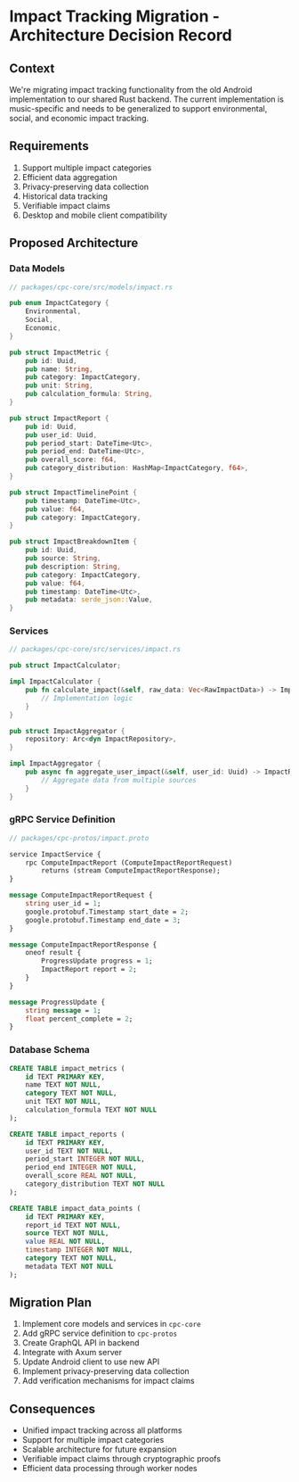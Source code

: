 # Impact Tracking Migration - Architecture Decision Record

## Context
We're migrating impact tracking functionality from the old Android implementation to our shared Rust backend. The current implementation is music-specific and needs to be generalized to support environmental, social, and economic impact tracking.

## Requirements
1. Support multiple impact categories
2. Efficient data aggregation
3. Privacy-preserving data collection
4. Historical data tracking
5. Verifiable impact claims
6. Desktop and mobile client compatibility

## Proposed Architecture

### Data Models
```rust
// packages/cpc-core/src/models/impact.rs

pub enum ImpactCategory {
    Environmental,
    Social,
    Economic,
}

pub struct ImpactMetric {
    pub id: Uuid,
    pub name: String,
    pub category: ImpactCategory,
    pub unit: String,
    pub calculation_formula: String,
}

pub struct ImpactReport {
    pub id: Uuid,
    pub user_id: Uuid,
    pub period_start: DateTime<Utc>,
    pub period_end: DateTime<Utc>,
    pub overall_score: f64,
    pub category_distribution: HashMap<ImpactCategory, f64>,
}

pub struct ImpactTimelinePoint {
    pub timestamp: DateTime<Utc>,
    pub value: f64,
    pub category: ImpactCategory,
}

pub struct ImpactBreakdownItem {
    pub id: Uuid,
    pub source: String,
    pub description: String,
    pub category: ImpactCategory,
    pub value: f64,
    pub timestamp: DateTime<Utc>,
    pub metadata: serde_json::Value,
}
```

### Services
```rust
// packages/cpc-core/src/services/impact.rs

pub struct ImpactCalculator;

impl ImpactCalculator {
    pub fn calculate_impact(&self, raw_data: Vec<RawImpactData>) -> ImpactReport {
        // Implementation logic
    }
}

pub struct ImpactAggregator {
    repository: Arc<dyn ImpactRepository>,
}

impl ImpactAggregator {
    pub async fn aggregate_user_impact(&self, user_id: Uuid) -> ImpactReport {
        // Aggregate data from multiple sources
    }
}
```

### gRPC Service Definition
```proto
// packages/cpc-protos/impact.proto

service ImpactService {
    rpc ComputeImpactReport (ComputeImpactReportRequest) 
        returns (stream ComputeImpactReportResponse);
}

message ComputeImpactReportRequest {
    string user_id = 1;
    google.protobuf.Timestamp start_date = 2;
    google.protobuf.Timestamp end_date = 3;
}

message ComputeImpactReportResponse {
    oneof result {
        ProgressUpdate progress = 1;
        ImpactReport report = 2;
    }
}

message ProgressUpdate {
    string message = 1;
    float percent_complete = 2;
}
```

### Database Schema
```sql
CREATE TABLE impact_metrics (
    id TEXT PRIMARY KEY,
    name TEXT NOT NULL,
    category TEXT NOT NULL,
    unit TEXT NOT NULL,
    calculation_formula TEXT NOT NULL
);

CREATE TABLE impact_reports (
    id TEXT PRIMARY KEY,
    user_id TEXT NOT NULL,
    period_start INTEGER NOT NULL,
    period_end INTEGER NOT NULL,
    overall_score REAL NOT NULL,
    category_distribution TEXT NOT NULL
);

CREATE TABLE impact_data_points (
    id TEXT PRIMARY KEY,
    report_id TEXT NOT NULL,
    source TEXT NOT NULL,
    value REAL NOT NULL,
    timestamp INTEGER NOT NULL,
    category TEXT NOT NULL,
    metadata TEXT NOT NULL
);
```

## Migration Plan
1. Implement core models and services in `cpc-core`
2. Add gRPC service definition to `cpc-protos`
3. Create GraphQL API in backend
4. Integrate with Axum server
5. Update Android client to use new API
6. Implement privacy-preserving data collection
7. Add verification mechanisms for impact claims

## Consequences
- Unified impact tracking across all platforms
- Support for multiple impact categories
- Scalable architecture for future expansion
- Verifiable impact claims through cryptographic proofs
- Efficient data processing through worker nodes